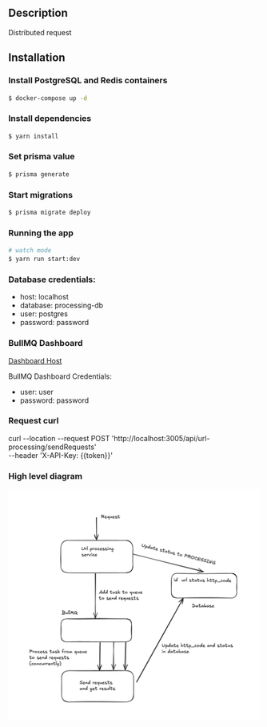 ## Description
Distributed request


## Installation
### Install PostgreSQL and Redis containers
```bash
$ docker-compose up -d
```

### Install dependencies
```bash
$ yarn install
```

### Set prisma value
```bash
$ prisma generate
```

### Start migrations
```bash
$ prisma migrate deploy
```

### Running the app
```bash
# watch mode
$ yarn run start:dev
```

### Database credentials:
- host: localhost
- database: processing-db
- user: postgres
- password: password

### BullMQ Dashboard
[Dashboard Host](http://localhost:3008/admin/queues)

BullMQ Dashboard Credentials:
- user: user
- password: password

### Request curl
curl --location --request POST 'http://localhost:3005/api/url-processing/sendRequests' \
--header 'X-API-Key: {{token}}'

### High level diagram
![Снимок экрана 2025-02-24 в 09.45.19.png](files/%D0%A1%D0%BD%D0%B8%D0%BC%D0%BE%D0%BA%20%D1%8D%D0%BA%D1%80%D0%B0%D0%BD%D0%B0%202025-02-24%20%D0%B2%2009.45.19.png)
